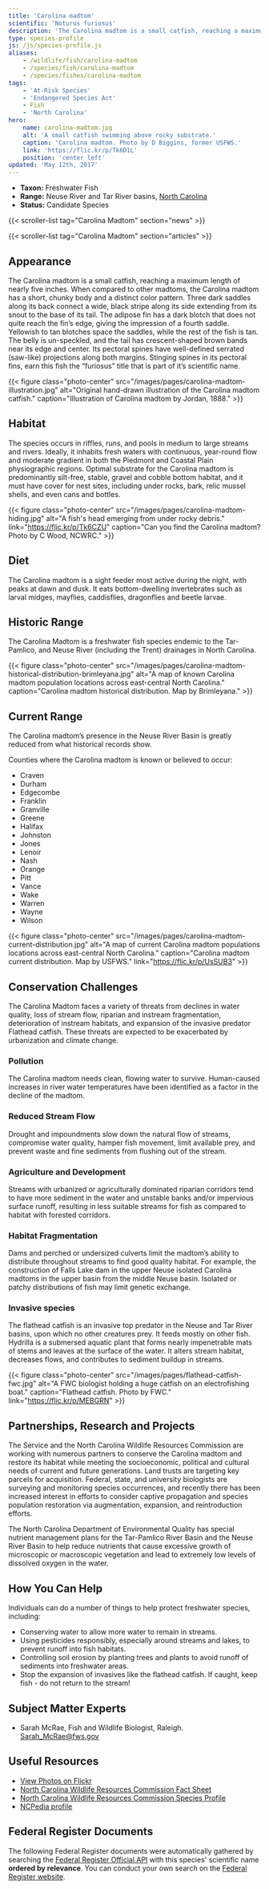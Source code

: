 ```yaml
---
title: 'Carolina madtom'
scientific: 'Noturus furiosus'
description: 'The Carolina madtom is a small catfish, reaching a maximum length of nearly five inches and can be found in riffles, runs, and pools in medium to large streams and rivers. Ideally, it inhabits fresh waters with continuous, year-round flow and moderate gradient in both the Piedmont and Coastal Plain physiographic regions.'
type: species-profile
js: /js/species-profile.js
aliases:
    - /wildlife/fish/carolina-madtom
    - /species/fish/carolina-madtom
    - /species/fishes/carolina-madtom
tags:
    - 'At-Risk Species'
    - 'Endangered Species Act'
    - Fish
    - 'North Carolina'
hero:
    name: carolina-madtom.jpg
    alt: 'A small catfish swimming above rocky substrate.'
    caption: 'Carolina madtom. Photo by D Biggins, former USFWS.'
    link: 'https://flic.kr/p/Tk6D1L'
    position: 'center left'
updated: 'May 12th, 2017'
---
```


- **Taxon:** Freshwater Fish
- **Range:** Neuse River and Tar River basins, [North Carolina](/north-carolina)
- **Status:** Candidate Species

{{< scroller-list tag="Carolina Madtom" section="news" >}}

{{< scroller-list tag="Carolina Madtom" section="articles" >}}

## Appearance

The Carolina madtom is a small catfish, reaching a maximum length of nearly five inches. When compared to other madtoms, the Carolina madtom has a short, chunky body and a distinct color pattern. Three dark saddles along its back connect a wide, black stripe along its side extending from its snout to the base of its tail. The adipose fin has a dark blotch that does not quite reach the fin’s edge, giving the impression of a fourth saddle. Yellowish to tan blotches space the saddles, while the rest of the fish is tan. The belly is un-speckled, and the tail has crescent-shaped brown bands near its edge and center. Its pectoral spines have well-defined serrated (saw-like) projections along both margins. Stinging spines in its pectoral fins, earn this fish the “furiosus” title that is part of it’s scientific name.

{{< figure class="photo-center" src="/images/pages/carolina-madtom-illustration.jpg" alt="Original hand-drawn illustration of the Carolina madtom catfish." caption="Illustration of Carolina madtom by Jordan, 1888." >}}

## Habitat

The species occurs in riffles, runs, and pools in medium to large streams and rivers. Ideally, it inhabits fresh waters with continuous, year-round flow and moderate gradient in both the Piedmont and Coastal Plain physiographic regions. Optimal substrate for the Carolina madtom is predominantly silt-free, stable, gravel and cobble bottom habitat, and it must have cover for nest sites, including under rocks, bark, relic mussel shells, and even cans and bottles.

{{< figure class="photo-center" src="/images/pages/carolina-madtom-hiding.jpg" alt="A fish's head emerging from under rocky debris." link="https://flic.kr/p/Tk6CZU" caption="Can you find the Carolina madtom? Photo by C Wood, NCWRC." >}}

## Diet

The Carolina madtom is a sight feeder most active during the night, with peaks at dawn and dusk. It eats bottom-dwelling invertebrates such as larval midges, mayflies, caddisflies, dragonflies and beetle larvae.

## Historic Range

The Carolina Madtom is a freshwater fish species endemic to the Tar-Pamlico, and Neuse River (including the Trent) drainages in North Carolina.  

{{< figure class="photo-center" src="/images/pages/carolina-madtom-historical-distribution-brimleyana.jpg" alt="A map of known Carolina madtom population locations across east-central North Carolina." caption="Carolina madtom historical distribution. Map by Brimleyana." >}}

## Current Range

The Carolina madtom’s presence in the Neuse River Basin is greatly reduced from what historical records show.  

Counties where the Carolina madtom is known or believed to occur:

  - Craven
  - Durham
  - Edgecombe
  - Franklin
  - Granville
  - Greene
  - Halifax
  - Johnston
  - Jones
  - Lenoir
  - Nash
  - Orange
  - Pitt
  - Vance
  - Wake
  - Warren
  - Wayne
  - Wilson

{{< figure class="photo-center" src="/images/pages/carolina-madtom-current-distribution.jpg" alt="A map of current Carolina madtom populations locations across east-central North Carolina." caption="Carolina madtom current distribution. Map by USFWS." link="https://flic.kr/p/UsSUB3" >}}

## Conservation Challenges

The Carolina Madtom faces a variety of threats from declines in water quality, loss of stream flow, riparian and instream fragmentation, deterioration of instream habitats, and expansion of the invasive predator Flathead catfish. These threats are expected to be exacerbated by urbanization and climate change.

### Pollution

The Carolina madtom needs clean, flowing water to survive. Human-caused increases in river water temperatures have been identified as a factor in the decline of the madtom.

### Reduced Stream Flow

Drought and impoundments slow down the natural flow of  streams, compromise water quality, hamper fish movement, limit available prey, and prevent waste and fine sediments from flushing out of the stream.
 
### Agriculture and Development

Streams with urbanized or agriculturally dominated riparian corridors tend to have more sediment in the water and unstable banks and/or impervious surface runoff, resulting in less suitable streams for fish as compared to habitat with forested corridors. 
 
### Habitat Fragmentation

Dams and perched or undersized culverts limit the madtom’s ability to distribute throughout streams to find good quality habitat. For example, the construction of Falls Lake dam in the upper Neuse isolated Carolina madtoms in the upper basin from the middle Neuse basin.  Isolated or patchy distributions of fish may limit genetic exchange.  

### Invasive species

The flathead catfish is an invasive top predator in the Neuse and Tar River basins, upon which no other creatures prey. It feeds mostly on other fish. Hydrilla is a submersed aquatic plant that forms nearly impenetrable mats of stems and leaves at the surface of the water. It alters stream habitat, decreases flows, and contributes to sediment buildup in streams.

{{< figure class="photo-center" src="/images/pages/flathead-catfish-fwc.jpg" alt="A FWC biologist holding a huge catfish on an electrofishing boat." caption="Flathead catfish. Photo by FWC." link="https://flic.kr/p/MEBGRN" >}}

## Partnerships, Research and Projects 

The Service and the North Carolina Wildlife Resources Commission are working with numerous partners to conserve the Carolina madtom and restore its habitat while meeting the socioeconomic, political and cultural needs of current and future generations. Land trusts are targeting key parcels for acquisition. Federal, state, and university biologists are surveying and monitoring species occurrences, and recently there has been increased interest in efforts to consider captive propagation and species population restoration via augmentation, expansion, and reintroduction efforts.

The North Carolina Department of Environmental Quality has special nutrient management plans for the Tar-Pamlico River Basin and the Neuse River Basin to help reduce nutrients that cause excessive growth of microscopic or macroscopic vegetation and lead to extremely low levels of dissolved oxygen in the water. 

## How You Can Help

Individuals can do a number of things to help protect freshwater species, including: 

  - Conserving water to allow more water to remain in streams.
  - Using pesticides responsibly, especially around streams and lakes, to prevent runoff into fish habitats.
  - Controlling soil erosion by planting trees and plants to avoid runoff of sediments into freshwater areas. 
  - Stop the expansion of invasives like the flathead catfish.  If caught, keep fish - do not return to the stream!

## Subject Matter Experts

  - Sarah McRae, Fish and Wildlife Biologist, Raleigh. [Sarah_McRae@fws.gov](mailto:Sarah_McRae@fws.gov?subject=Carolina+madtom)

## Useful Resources

 - [View Photos on Flickr](https://www.flickr.com/photos/usfwssoutheast/sets/72157680471312193/)
 - [North Carolina Wildlife Resources Commission Fact Sheet](http://www.ncwildlife.org/portals/0/Conserving/documents/Carolina_madtom_fact_sheet_hi_res.pdf)
 - [North Carolina Wildlife Resources Commission Species Profile](http://www.ncwildlife.org/Learning/Species/Fish/Carolina-Madtom)
 - [NCPedia profile](http://ncpedia.org/wildlife/carolina-madtom)

## Federal Register Documents

The following Federal Register documents were automatically gathered by searching the [Federal Register Official API](https://www.federalregister.gov/blog/learn/developers) with this species' scientific name **ordered by relevance**. You can conduct your own search on the [Federal Register website](https://www.federalregister.gov/articles/search).
